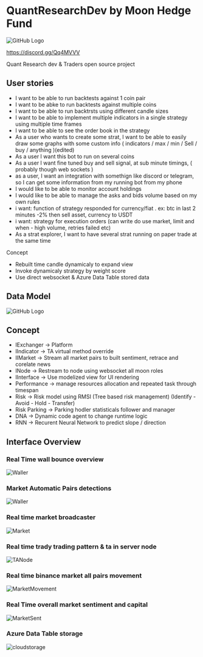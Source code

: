# QuantResearchDev by Moon Hedge Fund 

![GitHub Logo](/media/logo.png)

https://discord.gg/Qq4MVVV

Quant Research dev & Traders open source project

## User stories

 - I want to be able to run backtests against 1 coin pair
 - I want to be abke to run backtests against multiple coins
 - I want to be able to run backtrsts using different candle sizes
 - I want to be able to implement multiple indicators in a single strategy using multiple time frames
 - I want to be able to see the order book in the strategy
 - As a user who wants to create some strat, I want to be able to easily draw some graphs with some custom info ( indicators / max / min / Sell / buy / anything )(edited)
 - As a user I want this bot to run on several coins
 -  As a user I want fine tuned buy and sell signal, at sub minute timings, ( probably though web sockets )
 - as a user, I want an integration with somethign like discord or telegram, so I can get some information from my running bot from my phone
 -  I would like to be able to monitor account holdings
 -  I would like to be able to manage the asks and bids volume based on my own rules
 -  i want: function of strategy responded for currency/fiat . ex: btc in last 2 minutes -2% then sell asset, currency to USDT
 -  i want: strategy for execution orders (can write do use market, limit and when - high volume, retries failed etc)
 -  As a strat explorer, I want to have several strat running on paper trade at the same time

Concept
- Rebuilt time candle dynamicaly to expand view 
- Invoke dynamicaly strategy by weight score
- Use direct websocket & Azure Data Table stored data


## Data Model
![GitHub Logo](/media/DataModel.jpg)

## Concept
- IExchanger -> Platform
- IIndicator -> TA virtual method override
- IIMarket -> Stream all market pairs to built sentiment, retrace and corelate news
- INode -> Restream to node using websocket all moon roles
- IInterface -> Use modelized view for UI rendering
- Performance -> manage resources allocation and repeated task through timespan
- Risk -> Risk model using RMSI (Tree based risk management) (Identify - Avoid - Hold - Transfer)
- Risk Parking -> Parking hodler statisticals follower and manager
- DNA -> Dynamic code agent to change runtime logic
- RNN -> Recurent Neural Network to predict slope / direction

## Interface Overview
### Real Time wall bounce overview
![Waller](/media/Waller.JPG)

### Market Automatic Pairs detections
![Waller](/media/MarketAutoExtract.JPG)

### Real time market broadcaster
![Market](/media/broadcaster.JPG)

### Real time trady trading pattern & ta in server node
![TANode](/media/RTTA.JPG)

### Real time binance market all pairs movement
![MarketMovement](/media/RTAMarket.JPG)

### Real Time overall market sentiment and capital
![MarketSent](/media/MarketSentiment.png)

### Azure Data Table storage
![cloudstorage](/media/AzureTableStorage.png)
